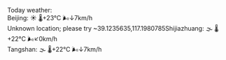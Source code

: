 Today weather:  
Beijing: ☀️ 🌡️+23°C 🌬️↓7km/h  
Unknown location; please try ~39.1235635,117.1980785Shijiazhuang: 🌫  🌡️+22°C 🌬️↙0km/h  
Tangshan: 🌫  🌡️+22°C 🌬️↓7km/h  
